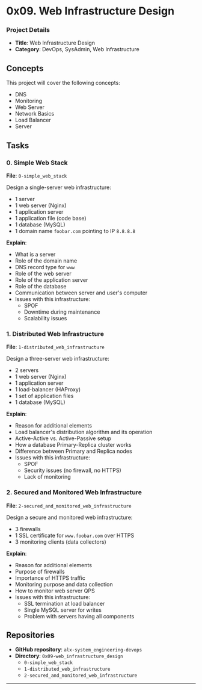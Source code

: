 # 0x09. Web Infrastructure Design

### Project Details
- **Title**: Web Infrastructure Design
- **Category**: DevOps, SysAdmin, Web Infrastructure

## Concepts
This project will cover the following concepts:
- DNS
- Monitoring
- Web Server
- Network Basics
- Load Balancer
- Server

## Tasks

### 0. Simple Web Stack
**File**: `0-simple_web_stack`

Design a single-server web infrastructure:
- 1 server
- 1 web server (Nginx)
- 1 application server
- 1 application file (code base)
- 1 database (MySQL)
- 1 domain name `foobar.com` pointing to IP `8.8.8.8`

**Explain**:
- What is a server
- Role of the domain name
- DNS record type for `www`
- Role of the web server
- Role of the application server
- Role of the database
- Communication between server and user's computer
- Issues with this infrastructure:
  - SPOF
  - Downtime during maintenance
  - Scalability issues

### 1. Distributed Web Infrastructure
**File**: `1-distributed_web_infrastructure`

Design a three-server web infrastructure:
- 2 servers
- 1 web server (Nginx)
- 1 application server
- 1 load-balancer (HAProxy)
- 1 set of application files
- 1 database (MySQL)

**Explain**:
- Reason for additional elements
- Load balancer's distribution algorithm and its operation
- Active-Active vs. Active-Passive setup
- How a database Primary-Replica cluster works
- Difference between Primary and Replica nodes
- Issues with this infrastructure:
  - SPOF
  - Security issues (no firewall, no HTTPS)
  - Lack of monitoring

### 2. Secured and Monitored Web Infrastructure
**File**: `2-secured_and_monitored_web_infrastructure`

Design a secure and monitored web infrastructure:
- 3 firewalls
- 1 SSL certificate for `www.foobar.com` over HTTPS
- 3 monitoring clients (data collectors)

**Explain**:
- Reason for additional elements
- Purpose of firewalls
- Importance of HTTPS traffic
- Monitoring purpose and data collection
- How to monitor web server QPS
- Issues with this infrastructure:
  - SSL termination at load balancer
  - Single MySQL server for writes
  - Problem with servers having all components

## Repositories
- **GitHub repository**: `alx-system_engineering-devops`
- **Directory**: `0x09-web_infrastructure_design`
  - `0-simple_web_stack`
  - `1-distributed_web_infrastructure`
  - `2-secured_and_monitored_web_infrastructure`

---
